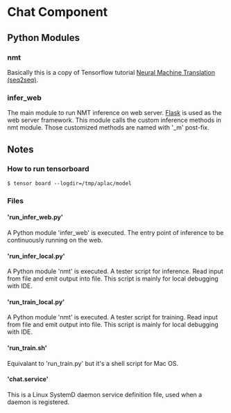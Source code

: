 # Chat Component

## Python Modules
### nmt
Basically this is a copy of Tensorflow tutorial [Neural Machine Translation (seq2seq)](https://github.com/tensorflow/nmt).

### infer_web
The main module to run NMT inference on web server. [Flask](http://flask.pocoo.org/) is used as the web server framework.
This module calls the custom inference methods in nmt module. Those customized methods are named with '_m' post-fix.

## Notes

### How to run tensorboard
```
$ tensor board --logdir=/tmp/aplac/model
```
### Files

#### 'run_infer_web.py'
A Python module 'infer_web' is executed.
The entry point of inference to be continuously running on the web.

#### 'run_infer_local.py'
A Python module 'nmt' is executed.
A tester script for inference. Read input from file and emit output into file.
This script is mainly for local debugging with IDE.

#### 'run_train_local.py'
A Python module 'nmt' is executed.
A tester script for training. Read input from file and emit output into file.
This script is mainly for local debugging with IDE.

#### 'run_train.sh'
Equivalant to 'run_train.py' but it's a shell script for Mac OS.

#### 'chat.service'
This is a Linux SystemD daemon service definition file, used when a daemon is registered.
